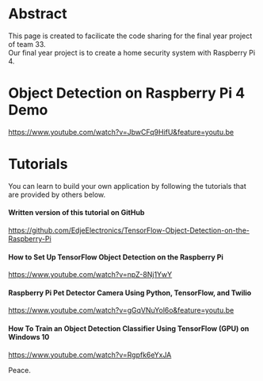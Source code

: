 # Abstract  
  
This page is created to facilicate the code sharing for the final year project of team 33.  
Our final year project is to create a home security system with Raspberry Pi 4.     

# Object Detection on Raspberry Pi 4 Demo
https://www.youtube.com/watch?v=JbwCFq9HifU&feature=youtu.be

# Tutorials  

You can learn to build your own application by following the tutorials that are provided by others below. 

#### Written version of this tutorial on GitHub  
https://github.com/EdjeElectronics/TensorFlow-Object-Detection-on-the-Raspberry-Pi

#### How to Set Up TensorFlow Object Detection on the Raspberry Pi  
https://www.youtube.com/watch?v=npZ-8Nj1YwY

#### Raspberry Pi Pet Detector Camera Using Python, TensorFlow, and Twilio  
https://www.youtube.com/watch?v=gGqVNuYol6o&feature=youtu.be

#### How To Train an Object Detection Classifier Using TensorFlow (GPU) on Windows 10  
https://www.youtube.com/watch?v=Rgpfk6eYxJA  

Peace.  
